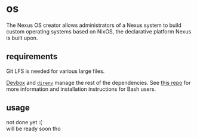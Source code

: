 # os
The Nexus OS creator allows administrators of a Nexus system to build custom operating systems based on NixOS, the declarative platform Nexus is built upon.

## requirements
Git LFS is needed for various large files.

[Devbox](https://jetpack.io/devbox) and [`direnv`](https://direnv.net/) manage the rest of the dependencies. See [this repo](https://github.com/tom-ricci/easy-devbox) for more information and installation instructions for Bash users.

## usage
not done yet :( \
will be ready soon tho
